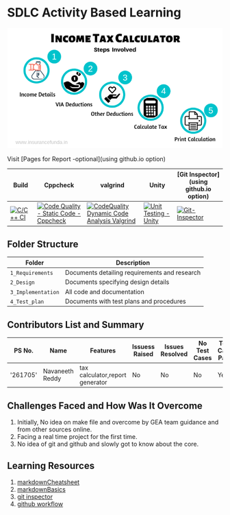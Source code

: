 # SDLC Activity Based Learning
![incometax](https://github.com/261705/Miniproject_261705/blob/main/1_Requirements/incometax.png)

Visit [Pages for Report -optional](using github.io option)

Build | Cppcheck | valgrind | Unity | [Git Inspector](using github.io option)
------|----------|-------|------------|--------------
[![C/C++ CI](https://github.com/261705/Miniproject_261705/actions/workflows/c-cpp.yml/badge.svg)](https://github.com/261705/Miniproject_261705/actions/workflows/c-cpp.yml) |[![Code Quality - Static Code - Cppcheck](https://github.com/261705/Miniproject_261705/actions/workflows/cppcheck.yml/badge.svg)](https://github.com/261705/Miniproject_261705/actions/workflows/cppcheck.yml)| [![CodeQuality Dynamic Code Analysis Valgrind](https://github.com/261705/Miniproject_261705/actions/workflows/Code%20Quality-Dynamic%20Analysis.yml/badge.svg)](https://github.com/261705/Miniproject_261705/actions/workflows/Code%20Quality-Dynamic%20Analysis.yml) | [![Unit Testing - Unity](https://github.com/261705/Miniproject_261705/actions/workflows/unity.yml/badge.svg)](https://github.com/261705/Miniproject_261705/actions/workflows/unity.yml) | [![Git-Inspector](https://github.com/261705/Miniproject_261705/actions/workflows/git-inspector.yml/badge.svg)](https://github.com/261705/Miniproject_261705/actions/workflows/git-inspector.yml)
## Folder Structure
Folder             | Description
-------------------| -----------------------------------------
`1_Requirements`   | Documents detailing requirements and research
`2_Design`         | Documents specifying design details
`3_Implementation` | All code and documentation
`4_Test_plan`      | Documents with test plans and procedures

## Contributors List and Summary

PS No. |  Name   |    Features    | Issuess Raised |Issues Resolved|No Test Cases|Test Case Pass
-------|---------|----------------|----------------|---------------|-------------|--------------
'261705' | Navaneeth Reddy  | tax calculator,report generator    | No     | No   | No   | Yes        

## Challenges Faced and How Was It Overcome

1. Initially, No idea on make file and overcome by GEA team guidance and from other sources online.
2. Facing a real time project for the first time.
3. No idea of git and github and slowly got to know about the core.

## Learning Resources
1. [markdownCheatsheet](https://github.com/adam-p/markdown-here/wiki/Markdown-Cheatsheet)
2. [markdownBasics](https://guides.github.com/features/mastering-markdown/)
3. [git inspector](https://github.com/ejwa/gitinspector.git)
4. [github workflow](https://docs.github.com/en/actions/learn-github-action)

